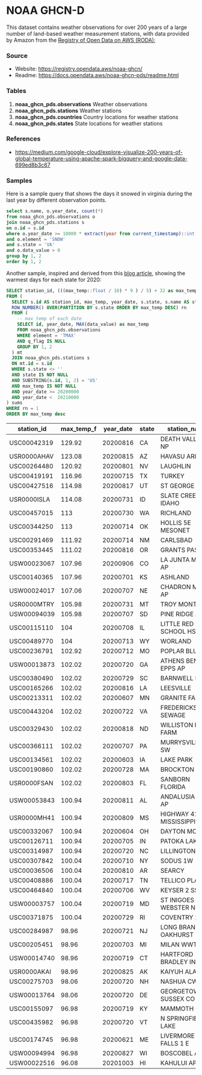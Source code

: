 # NOAA GHCN-D

This dataset contains weather observations for over 200 years of a large number
of land-based weather measurement stations, with data provided by Amazon
from the [Registry of Open Data on AWS (RODA)](https://registry.opendata.aws/noaa-ghcn/);

### Source

 * Website: https://registry.opendata.aws/noaa-ghcn/
 * Readme: https://docs.opendata.aws/noaa-ghcn-pds/readme.html

### Tables

 1. **noaa_ghcn_pds.observations** Weather observations
 2. **noaa_ghcn_pds.stations** Weather stations
 3. **noaa_ghcn_pds.countries** Country locations for weather stations
 4. **noaa_ghcn_pds.states** State locations for weather stations


### References
 - https://medium.com/google-cloud/explore-visualize-200-years-of-global-temperature-using-apache-spark-bigquery-and-google-data-699ed8b3c67


### Samples

Here is a sample query that shows the days it snowed in virginia during the
last year by different observation points.

``` sql
select s.name, o.year_date, count(*)
from noaa_ghcn_pds.observations o
join noaa_ghcn_pds.stations s
on o.id = s.id
where o.year_date >= 10000 * extract(year from current_timestamp)::int
and o.element = 'SNOW'
and s.state = 'VA'
and o.data_value > 0
group by 1, 2
order by 1, 2
```

Another sample, inspired and derived from this [blog article](https://medium.com/google-cloud/explore-visualize-200-years-of-global-temperature-using-apache-spark-bigquery-and-google-data-699ed8b3c67),
showing the warmest days for each state for 2020:

``` sql
SELECT station_id, (((max_temp::float / 10) * 9 ) / 5) + 32 as max_temp_f, year_date, state, station_name
FROM (
  SELECT s.id AS station_id, max_temp, year_date, s.state, s.name AS station_name,
  ROW_NUMBER() OVER(PARTITION BY s.state ORDER BY max_temp DESC) rn
  FROM (
    -- max temp of each date
    SELECT id, year_date, MAX(data_value) as max_temp
    FROM noaa_ghcn_pds.observations
    WHERE element = 'TMAX'
    AND q_flag IS NULL
    GROUP BY 1, 2
  ) mt
  JOIN noaa_ghcn_pds.stations s
  ON mt.id = s.id
  WHERE s.state <> ''
  AND state IS NOT NULL
  AND SUBSTRING(s.id, 1, 2) = 'US'
  AND max_temp IS NOT NULL
  AND year_date >= 20200000
  AND year_date <  20210000
) sums
WHERE rn = 1
ORDER BY max_temp desc
```

| station_id  | max_temp_f | year_date | state |       station_name
|-------------|------------|-----------|-------|--------------------------
| USC00042319 |     129.92 |  20200816 | CA    | DEATH VALLEY NP
| USR0000AHAV |     123.08 |  20200815 | AZ    | HAVASU ARIZONA
| USC00264480 |     120.92 |  20200801 | NV    | LAUGHLIN
| USC00419191 |     116.96 |  20200715 | TX    | TURKEY
| USC00427516 |     114.98 |  20200817 | UT    | ST GEORGE
| USR0000ISLA |     114.08 |  20200731 | ID    | SLATE CREEK IDAHO
| USC00457015 |        113 |  20200730 | WA    | RICHLAND
| USC00344250 |        113 |  20200714 | OK    | HOLLIS 5E MESONET
| USC00291469 |     111.92 |  20200714 | NM    | CARLSBAD
| USC00353445 |     111.02 |  20200816 | OR    | GRANTS PASS
| USW00023067 |     107.96 |  20200906 | CO    | LA JUNTA MUNI AP
| USC00140365 |     107.96 |  20200701 | KS    | ASHLAND
| USW00024017 |     107.06 |  20200707 | NE    | CHADRON MUNI AP
| USR0000MTRY |     105.98 |  20200731 | MT    | TROY MONTANA
| USW00094039 |     105.98 |  20200707 | SD    | PINE RIDGE AP
| USC00115110 |        104 |  20200708 | IL    | LITTLE RED SCHOOL HSE
| USC00489770 |        104 |  20200713 | WY    | WORLAND
| USC00236791 |     102.92 |  20200712 | MO    | POPLAR BLUFF
| USW00013873 |     102.02 |  20200720 | GA    | ATHENS BEN EPPS AP
| USC00380490 |     102.02 |  20200729 | SC    | BARNWELL 5 ENE
| USC00165266 |     102.02 |  20200816 | LA    | LEESVILLE
| USC00213311 |     102.02 |  20200607 | MN    | GRANITE FALLS
| USC00443204 |     102.02 |  20200722 | VA    | FREDERICKSBURG SEWAGE
| USC00329430 |     102.02 |  20200818 | ND    | WILLISTON EXP FARM
| USC00366111 |     102.02 |  20200707 | PA    | MURRYSVILLE 2 SW
| USC00134561 |     102.02 |  20200603 | IA    | LAKE PARK
| USC00190860 |     102.02 |  20200728 | MA    | BROCKTON
| USR0000FSAN |     102.02 |  20200803 | FL    | SANBORN FLORIDA
| USW00053843 |     100.94 |  20200811 | AL    | ANDALUSIA OPP AP
| USR0000MH41 |     100.94 |  20200809 | MS    | HIGHWAY 41 MISSISSIPPI
| USC00332067 |     100.94 |  20200604 | OH    | DAYTON MCD
| USC00126711 |     100.94 |  20200705 | IN    | PATOKA LAKE
| USC00314987 |     100.94 |  20200720 | NC    | LILLINGTON
| USC00307842 |     100.04 |  20200710 | NY    | SODUS 1W
| USC00036506 |     100.04 |  20200810 | AR    | SEARCY
| USC00408886 |     100.04 |  20200717 | TN    | TELLICO PLAINS
| USC00464840 |     100.04 |  20200706 | WV    | KEYSER 2 SSW
| USW00003757 |     100.04 |  20200719 | MD    | ST INIGOES WEBSTER NOLF
| USC00371875 |     100.04 |  20200729 | RI    | COVENTRY 2
| USC00284987 |      98.96 |  20200721 | NJ    | LONG BRANCH-OAKHURST
| USC00205451 |      98.96 |  20200703 | MI    | MILAN WWTP
| USW00014740 |      98.96 |  20200719 | CT    | HARTFORD BRADLEY INTL AP
| USR0000AKAI |      98.96 |  20200825 | AK    | KAIYUH ALASKA
| USC00275703 |      98.06 |  20200720 | NH    | NASHUA CWSU
| USW00013764 |      98.06 |  20200720 | DE    | GEORGETOWN SUSSEX CO AP
| USC00155097 |      96.98 |  20200719 | KY    | MAMMOTH CAVE
| USC00435982 |      96.98 |  20200720 | VT    | N SPRINGFIELD LAKE
| USC00174745 |      96.98 |  20200621 | ME    | LIVERMORE FALLS 1 E
| USW00094994 |      96.98 |  20200827 | WI    | BOSCOBEL AP
| USW00022516 |      96.08 |  20201003 | HI    | KAHULUI AP


